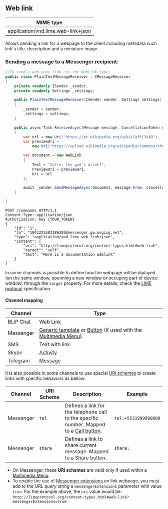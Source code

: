 ## Web link

| MIME type                |
|--------------------------|
| application/vnd.lime.web-link+json|

Allows sending a link for a webpage to the client including metadata such link's title, description and a miniature image. 

### Sending a message to a Messenger recipient:

```csharp
//To send a web page link use the WebLink type:
public class PlainTextMessageReceiver : IMessageReceiver
{
    private readonly ISender _sender;
    private readonly Settings _settings;

    public PlainTextMessageReceiver(ISender sender, Settings settings)
    {
        _sender = sender;
        _settings = settings;
    }

    public async Task ReceiveAsync(Message message, CancellationToken cancellationToken)
    {
        var url = new Uri("https://pt.wikipedia.org/wiki/Caf%C3%A9");
        var previewUri =
            new Uri("https://upload.wikimedia.org/wikipedia/commons/thumb/c/c5/Roasted_coffee_beans.jpg/200px-Roasted_coffee_beans.jpg");

        var document = new WebLink
        {
            Text = "Coffe, the god's drink!",
            PreviewUri = previewUri,
            Uri = url
        };

        await _sender.SendMessageAsync(document, message.From, cancellationToken);
    }

}
```

```http
POST /commands HTTP/1.1
Content-Type: application/json
Authorization: Key {YOUR_TOKEN}
{
    "id": "1",
    "to": "1042225583186385@messenger.gw.msging.net",
    "type": "application/vnd.lime.web-link+json",
    "content": { 
        "uri": "http://limeprotocol.org/content-types.html#web-link",
        "target": "self",
        "text": "Here is a documentation weblink"        
    }
}
```


In some channels is possible to define how the webpage will be diplayed (on the same window, openning a new window or occuping part of device window) through the `target` property. For more details, check the [LIME protocol](http://limeprotocol.org/content-types.html#web-link) specification.

#### Channel mapping

| Channel            | Type                    | 
|--------------------|-------------------------|
| BLiP Chat          | Web Link                |
| Messenger          | [Generic template](https://developers.facebook.com/docs/messenger-platform/send-api-reference/generic-template) or [Button](https://developers.facebook.com/docs/messenger-platform/send-api-reference/buttons) (if used with the [Multimedia Menu](https://blip.ai/portal/#/docs/content-types/document-select)). |
| SMS                | Text with link          |
| Skype              | [Activity](https://docs.botframework.com/en-us/skype/chat/#sending-messages-1)|
| Telegram           | [Message](https://core.telegram.org/bots/api#message)|


It is also possible in some channels to use special [URI schemes](https://en.wikipedia.org/wiki/Uniform_Resource_Identifier) to create links with specific behaviors as bellow:

| Channel     | URI Scheme | Description                                                           | Example              |
|-----------|------------|---------------------------------------------------------------------|----------------------|
| Messenger | `tel`      | Defines a link for the telephone call to the specific number. Mapped to a [Call button](https://developers.facebook.com/docs/messenger-platform/send-api-reference/call-button). | `tel:+5531999990000` |
| Messenger | `share`    | Defines a link to share current message. Mapped to a [Share button](https://developers.facebook.com/docs/messenger-platform/send-api-reference/share-button).  | `share:`             |

- On Messenger, these **URI schemes** are valid only if used within a [Multimedia Menu](https://blip.ai/portal/#/docs/content-types/document-select).
- To enable the use of [Messenger extensions](https://developers.facebook.com/docs/messenger-platform/messenger-extension) on link webpage, you must add to the URL *query string* a `messengerExtensions` parameter with value `true`. For the example above, the `uri` value would be: `http://limeprotocol.org/content-types.html#web-link?messengerExtensions=true`



